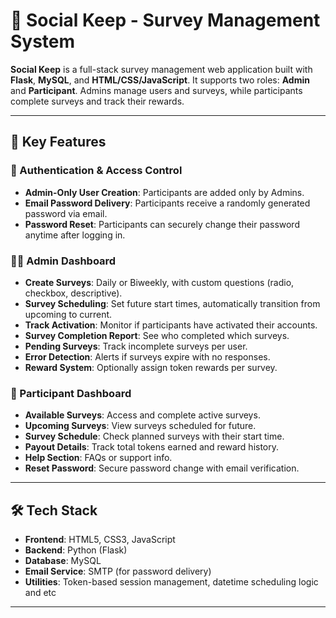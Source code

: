 # 🧠 Social Keep - Survey Management System

**Social Keep** is a full-stack survey management web application built with **Flask**, **MySQL**, and **HTML/CSS/JavaScript**. It supports two roles: **Admin** and **Participant**. Admins manage users and surveys, while participants complete surveys and track their rewards.

---

## 🚀 Key Features

### 🔑 Authentication & Access Control
- **Admin-Only User Creation**: Participants are added only by Admins.
- **Email Password Delivery**: Participants receive a randomly generated password via email.
- **Password Reset**: Participants can securely change their password anytime after logging in.

### 👨‍💼 Admin Dashboard
- **Create Surveys**: Daily or Biweekly, with custom questions (radio, checkbox, descriptive).
- **Survey Scheduling**: Set future start times, automatically transition from upcoming to current.
- **Track Activation**: Monitor if participants have activated their accounts.
- **Survey Completion Report**: See who completed which surveys.
- **Pending Surveys**: Track incomplete surveys per user.
- **Error Detection**: Alerts if surveys expire with no responses.
- **Reward System**: Optionally assign token rewards per survey.

### 👤 Participant Dashboard
- **Available Surveys**: Access and complete active surveys.
- **Upcoming Surveys**: View surveys scheduled for future.
- **Survey Schedule**: Check planned surveys with their start time.
- **Payout Details**: Track total tokens earned and reward history.
- **Help Section**: FAQs or support info.
- **Reset Password**: Secure password change with email verification.

---

## 🛠️ Tech Stack

- **Frontend**: HTML5, CSS3, JavaScript
- **Backend**: Python (Flask)
- **Database**: MySQL
- **Email Service**: SMTP (for password delivery)
- **Utilities**: Token-based session management, datetime scheduling logic and etc

---


